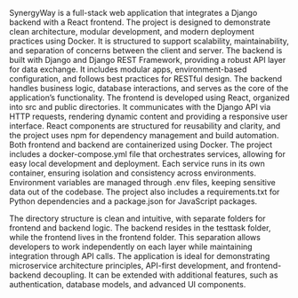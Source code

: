 SynergyWay is a full-stack web application that integrates a Django backend with a React frontend. 
The project is designed to demonstrate clean architecture, modular development, and modern deployment practices using Docker. 
It is structured to support scalability, maintainability, and separation of concerns between the client and server.
The backend is built with Django and Django REST Framework, providing a robust API layer for data exchange. 
It includes modular apps, environment-based configuration, and follows best practices for RESTful design. The backend handles business logic, 
database interactions, and serves as the core of the application’s functionality.
The frontend is developed using React, organized into src and public directories. 
It communicates with the Django API via HTTP requests, rendering dynamic content and providing a responsive user interface. React components are structured for reusability and clarity, and the project uses npm for dependency management and build automation.
Both frontend and backend are containerized using Docker. The project includes a docker-compose.yml file that orchestrates services, 
allowing for easy local development and deployment. Each service runs in its own container, ensuring isolation and consistency across environments.
Environment variables are managed through .env files, keeping sensitive data out of the codebase. The project also includes
a requirements.txt for Python dependencies and a package.json for JavaScript packages.

The directory structure is clean and intuitive, with separate folders for frontend and backend logic. 
The backend resides in the testtask folder, while the frontend lives in the frontend folder. 
This separation allows developers to work independently on each layer while maintaining integration through API calls.
The application is ideal for demonstrating microservice architecture principles, API-first development, and frontend-backend decoupling.
It can be extended with additional features, such as authentication, database models, and advanced UI components.

